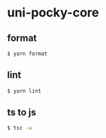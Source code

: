 # uni-pocky-core

## format

```bash
$ yarn format
```

## lint

```bash
$ yarn lint
```

## ts to js

```bash
$ tsc -w
```
